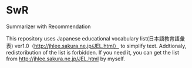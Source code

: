 # SwR
Summarizer with Recommendation

 This repository uses Japanese educational vocabulary list(日本語教育語彙表) ver1.0（http://jhlee.sakura.ne.jp/JEL.html）
 to simplify text.
Addtionaly, redistoribution of the list is forbidden. 
If you need it, you can get the list from http://jhlee.sakura.ne.jp/JEL.html by myself.

